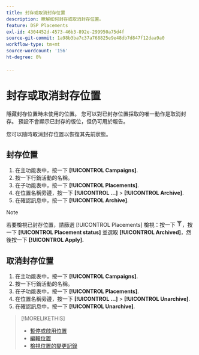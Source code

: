 ```yaml
---
title: 封存或取消封存位置
description: 瞭解如何封存或取消封存位置。
feature: DSP Placements
exl-id: 4304452d-4573-46b3-892e-299950a75d4f
source-git-commit: 1a98b3ba7c37a768825e9e48db7d847f12daa9a0
workflow-type: tm+mt
source-wordcount: '156'
ht-degree: 0%

---
```


# 封存或取消封存位置

<!-- Some placements don't have this option. Clarify which placement types aren't eligible -- is it PG placements, or all placements using private inventory? And anything else?  -->

隱藏封存位置時未使用的位置。 您可以對已封存位置採取的唯一動作是取消封存。 預設不會顯示已封存的版位，但仍可用於報告。

您可以隨時取消封存位置以恢復其先前狀態。

## 封存位置

1. 在主功能表中，按一下 **[!UICONTROL Campaigns]**.
1. 按一下行銷活動的名稱。
1. 在子功能表中，按一下 **[!UICONTROL Placements]**.
1. 在位置名稱旁邊，按一下  **[!UICONTROL ...]** > **[!UICONTROL Archive]**.
1. 在確認訊息中，按一下 **[!UICONTROL Archive]**.

>[!NOTE]
>
>若要檢視已封存位置，請篩選 [!UICONTROL Placements] 檢視：按一下 ![篩選按鈕](/help/dsp/assets/filter.png)，按一下 **[!UICONTROL Placement status]** 並選取 **[!UICONTROL Archived]**，然後按一下 **[!UICONTROL Apply].**

## 取消封存位置

1. 在主功能表中，按一下 **[!UICONTROL Campaigns]**.
1. 按一下行銷活動的名稱。
1. 在子功能表中，按一下 **[!UICONTROL Placements]**.
1. 在位置名稱旁邊，按一下  **[!UICONTROL ...]** > **[!UICONTROL Unarchive]**.
1. 在確認訊息中，按一下 **[!UICONTROL Unarchive]**.

>[!MORELIKETHIS]
>
>* [暫停或啟用位置](placement-pause-activate.md)
>* [編輯位置](placement-edit.md)
>* [檢視位置的變更記錄](placement-change-log.md)

